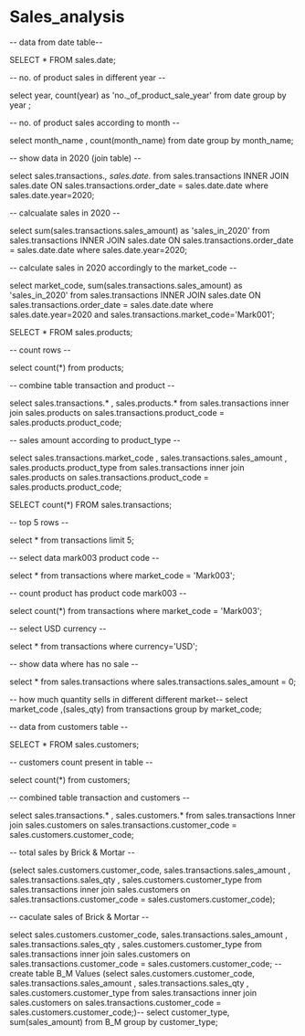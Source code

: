 # Sales_analysis

-- data from date table--

SELECT * FROM sales.date;

-- no. of product sales in different year --

select year, count(year) as 'no._of_product_sale_year' from date group by year ; 

-- no. of product sales according to month --

select month_name , count(month_name) from date group by month_name;

-- show data in 2020 (join table) --

select sales.transactions.*, sales.date.* from sales.transactions INNER JOIN sales.date ON sales.transactions.order_date = sales.date.date where sales.date.year=2020;

-- calcualate sales in 2020 --

select sum(sales.transactions.sales_amount) as 'sales_in_2020' from  sales.transactions  INNER JOIN sales.date ON sales.transactions.order_date = sales.date.date where sales.date.year=2020;

-- calculate sales in 2020 accordingly to the market_code --

select market_code, sum(sales.transactions.sales_amount) as 'sales_in_2020' from  sales.transactions  INNER JOIN sales.date ON sales.transactions.order_date = sales.date.date where sales.date.year=2020 and sales.transactions.market_code='Mark001';

SELECT * FROM sales.products;

-- count rows --

select count(*) from products;

-- combine table transaction and product --

select sales.transactions.* , sales.products.* from sales.transactions inner join sales.products on sales.transactions.product_code = sales.products.product_code;

-- sales amount according to product_type --

select sales.transactions.market_code , sales.transactions.sales_amount , sales.products.product_type from sales.transactions inner join sales.products on sales.transactions.product_code = sales.products.product_code;

SELECT count(*) FROM sales.transactions;

-- top 5 rows --

select * from transactions  limit 5;

-- select data mark003 product code --

select * from transactions where market_code = 'Mark003';

-- count product has product code mark003 --

select count(*) from transactions where market_code = 'Mark003';

-- select USD currency --

select * from transactions where currency='USD';

-- show data where has no sale -- 

select * from sales.transactions where sales.transactions.sales_amount = 0;

-- how much quantity sells in different different market--
select market_code ,(sales_qty) from transactions group by market_code;

-- data from customers table --

SELECT * FROM sales.customers;

-- customers count present in table --

select count(*) from customers;

-- combined table transaction and customers --

select sales.transactions.* , sales.customers.* from sales.transactions Inner join sales.customers on sales.transactions.customer_code = sales.customers.customer_code;

-- total sales by Brick & Mortar --

(select sales.customers.customer_code, sales.transactions.sales_amount , sales.transactions.sales_qty  , sales.customers.customer_type from sales.transactions inner join sales.customers on sales.transactions.customer_code = sales.customers.customer_code);

-- caculate sales of Brick & Mortar --  

select sales.customers.customer_code, sales.transactions.sales_amount , sales.transactions.sales_qty  , sales.customers.customer_type from sales.transactions inner join sales.customers on sales.transactions.customer_code = sales.customers.customer_code;
-- create table B_M Values (select sales.customers.customer_code, sales.transactions.sales_amount , sales.transactions.sales_qty  , sales.customers.customer_type from sales.transactions inner join sales.customers on sales.transactions.customer_code = sales.customers.customer_code;)--
select customer_type, sum(sales_amount) from B_M group by customer_type;
